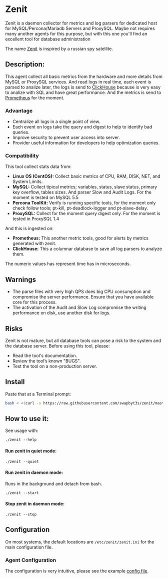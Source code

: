 # Zenit

Zenit is a daemon collector for metrics and log parsers for dedicated host for MySQL/Percona/Mariadb Servers and
ProxySQL. Maybe not requires many another agents for this purpose, but with this one you'll find an excellent tool for database administration

The name [Zenit](https://en.wikipedia.org/wiki/Zenit_(satellite)) is inspired by a russian spy satellite.

## Description:

This agent collect all basic metrics from the hardware and more details from MySQL or ProxySQL services.
And read logs in real time, each event is parsed to analize later, the logs is send to [ClickHouse](https://github.com/yandex/ClickHouse/)
because is very easy to analize with SQL and have great performance. And the metrics is send to [Prometheus](https://github.com/prometheus/prometheus)
for the moment.

### Advantage

- Centralize all logs in a single point of view.
- Each event on logs take the query and digest to help to identify bad queries.
- Improve security to prevent user access into server.
- Provider useful information for developers to help optimization queries.

### Compatibility

This tool collect stats data from:

- **Linux OS (CentOS):** Collect basic metrics of CPU, RAM, DISK, NET, and System Limits.
- **MySQL:** Collect tipical metrics; variables, status, slave status, primary key overflow, tables sizes. And parser Slow and Audit Logs. For the moment is tested on MySQL 5.5
- **Percona ToolKit:** Verify is running specific tools, for the moment only check follow tools; pt-kill, pt-deadlock-logger and pt-slave-delay.
- **ProxySQL:** Collect for the moment query digest only. For the moment is tested in ProxySQL 1.4

And this is ingested on:

- **Prometheus:** This another metric tools, good for alerts by metrics generated with zenit.
- **ClickHouse:** This a columnar database to save all log parsers to analyze them.

The numeric values has represent time has in microseconds.

## Warnings

- The parse files with very high QPS does big CPU consumption and compromise the server performance. Ensure that you have
available core for this process.
- The activation of the Audit and Slow Log compromise the writing performance on disk, use another disk for logs.

## Risks

Zenit is not mature, but all database tools can pose a risk to the system and the database server.
Before using this tool, please:

- Read the tool's documentation.
- Review the tool’s known "BUGS".
- Test the tool on a non-production server.

## Install

Paste that at a Terminal prompt:

```bash
bash < <(curl -s https://raw.githubusercontent.com/swapbyt3s/zenit/master/scripts/install.sh)
```

## How to use it:

See usage with:

```
./zenit --help
```

#### Run zenit in quiet mode:

```
./zenit --quiet
```

#### Run zenit in daemon mode:

Runs in the background and detach from bash.

```
./zenit --start
```

#### Stop zenit in daemon mode:

```
./zenit --stop
```


## Configuration

On most systems, the default locations are `/etc/zenit/zenit.ini` for the main configuration file.

### Agent Configuration

The configuration is very intuitive, please see the example [config file](https://github.com/swapbyt3s/zenit/blob/master/zenit.ini).
